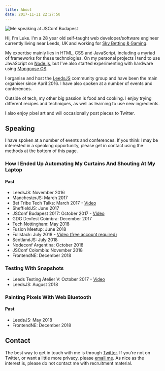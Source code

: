 ```yaml
---
title: About
date: 2017-11-11 22:27:50
---
```

![Me speaking at JSConf Budapest](/img/luke-bonaccorsi.jpg)

Hi, I'm Luke. I'm a 28 year old self-taught web developer/software engineer currently living near Leeds, UK and working for [Sky Betting & Gaming](https://www.skybetcareers.com/).

My expertise mainly lies in HTML, CSS and JavaScript, including a myriad of frameworks for these technologies. On my personal projects I tend to use JavaScript on [Node.js](https://nodejs.org), but I've also started experimenting with hardware using [Mongoose OS](https://mongoose-os.com/).

I organise and host the [LeedsJS](https://www.meetup.com/LeedsJS/) community group and have been the main organiser since April 2016. I have also spoken at a number of events and conferences.

Outside of tech, my other big passion is food and cooking. I enjoy trying different recipes and techniques, as well as learning to use new ingredients.

I also enjoy pixel art and will occasionally post pieces to Twitter.

## Speaking
I have spoken at a number of events and conferences. If you think I may be interested in a speaking opportunity, please get in contact using the methods at the bottom of this page.

### How I Ended Up Automating My Curtains And Shouting At My Laptop
#### Past
- LeedsJS: November 2016
- ManchesterJS: March 2017
- Bet Tribe Tech Talks: March 2017 - [Video](https://www.youtube.com/watch?v=-fR9lc3AKtw)
- SheffieldJS: June 2017
- JSConf Budapest 2017: October 2017 - [Video](https://www.youtube.com/watch?v=dAqKa3waNx8)
- GDG Devfest Coimbra: December 2017
- Tech Nottingham: May 2018
- Fusion Meetup: June 2018
- Fullstack: July 2018 - [Video (free account required)](https://skillsmatter.com/skillscasts/11714-how-i-ended-up-automating-my-curtains-and-shouting-at-my-laptop)
- ScotlandJS: July 2018
- Nodeconf Argentina: October 2018
- JSConf Colombia: November 2018
- FrontendNE: December 2018

### Testing With Snapshots
- Leeds Testing Atelier V: October 2017 - [Video](https://www.youtube.com/watch?v=uzfydKkSAuc)
- LeedsJS: August 2018

### Painting Pixels With Web Bluetooth
#### Past
- LeedsJS: May 2018
- FrontendNE: December 2018

## Contact
The best way to get in touch with me is through [Twitter](https://twitter.com/CodeFoodPixels). If you're not on Twitter, or want a little more privacy, please [email me](mailto:luke@lukeb.co.uk). As nice as the interest is, please do not contact me with recruitment material.
